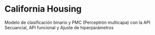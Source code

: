 # California Housing
Modelo de clasificación binario y PMC (Perceptrón multicapa) con la API Secuancial, API funcional y Ajuste de hiperparámetros

